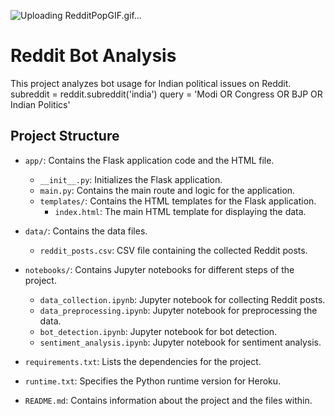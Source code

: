 ![Uploading RedditPopGIF.gif…]()

# Reddit Bot Analysis

This project analyzes bot usage for Indian political issues on Reddit.
subreddit = reddit.subreddit('india')
query = 'Modi OR Congress OR BJP OR Indian Politics'

## Project Structure

- `app/`: Contains the Flask application code and the HTML file.
  - `__init__.py`: Initializes the Flask application.
  - `main.py`: Contains the main route and logic for the application.
  - `templates/`: Contains the HTML templates for the Flask application.
    - `index.html`: The main HTML template for displaying the data.

- `data/`: Contains the data files.
  - `reddit_posts.csv`: CSV file containing the collected Reddit posts.

- `notebooks/`: Contains Jupyter notebooks for different steps of the project.
  - `data_collection.ipynb`: Jupyter notebook for collecting Reddit posts.
  - `data_preprocessing.ipynb`: Jupyter notebook for preprocessing the data.
  - `bot_detection.ipynb`: Jupyter notebook for bot detection.
  - `sentiment_analysis.ipynb`: Jupyter notebook for sentiment analysis.

- `requirements.txt`: Lists the dependencies for the project.

- `runtime.txt`: Specifies the Python runtime version for Heroku.

- `README.md`: Contains information about the project and the files within.
